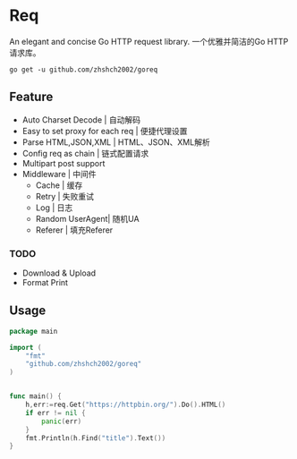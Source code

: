 # Req
An elegant and concise Go HTTP request library.
一个优雅并简洁的Go HTTP请求库。

```shell script
go get -u github.com/zhshch2002/goreq
```

## Feature
* Auto Charset Decode | 自动解码
* Easy to set proxy for each req | 便捷代理设置
* Parse HTML,JSON,XML | HTML、JSON、XML解析
* Config req as chain | 链式配置请求
* Multipart post support
* Middleware | 中间件
    * Cache | 缓存
    * Retry | 失败重试
    * Log | 日志
    * Random UserAgent| 随机UA
    * Referer | 填充Referer
### TODO
* Download & Upload
* Format Print

## Usage

```go
package main

import (
	"fmt"
	"github.com/zhshch2002/goreq"
)


func main() {
	h,err:=req.Get("https://httpbin.org/").Do().HTML()
	if err != nil {
		panic(err)
	}
    fmt.Println(h.Find("title").Text())
}
```